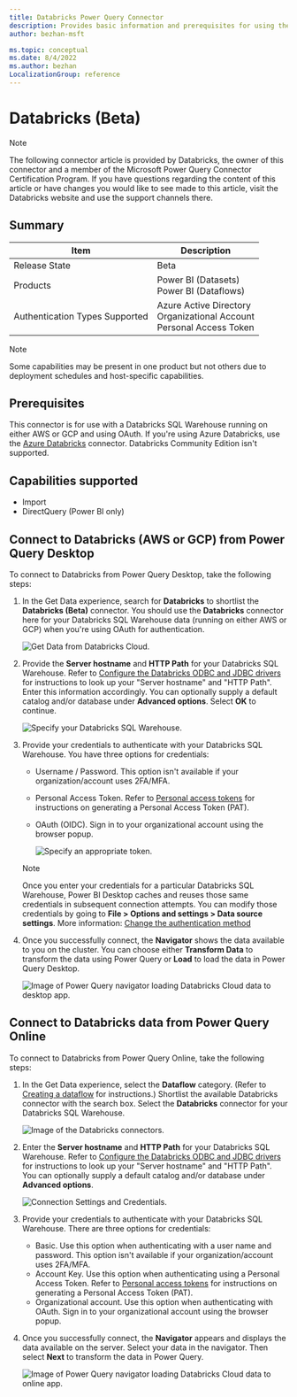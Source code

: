 ```yaml
---
title: Databricks Power Query Connector
description: Provides basic information and prerequisites for using the Power Query Databricks connector.
author: bezhan-msft

ms.topic: conceptual
ms.date: 8/4/2022
ms.author: bezhan
LocalizationGroup: reference
---
```


# Databricks (Beta)

>[!Note]
>The following connector article is provided by Databricks, the owner of this connector and a member of the Microsoft Power Query Connector Certification Program. If you have questions regarding the content of this article or have changes you would like to see made to this article, visit the Databricks website and use the support channels there.

## Summary

| Item | Description |
| ---- | ----------- |
| Release State | Beta |
| Products | Power BI (Datasets)<br/>Power BI (Dataflows) |
| Authentication Types Supported | Azure Active Directory<br/>Organizational Account<br/>Personal Access Token |

>[!Note]
>Some capabilities may be present in one product but not others due to deployment schedules and host-specific capabilities.

## Prerequisites

This connector is for use with a Databricks SQL Warehouse running on either AWS or GCP and using OAuth. If you're using Azure Databricks, use the [Azure Databricks](DatabricksAzure.md) connector. Databricks Community Edition isn't supported.

## Capabilities supported

* Import
* DirectQuery (Power BI only)

## Connect to Databricks (AWS or GCP) from Power Query Desktop

To connect to Databricks from Power Query Desktop, take the following steps:

1. In the Get Data experience, search for **Databricks** to shortlist the **Databricks (Beta)** connector. You should use the **Databricks** connector here for your Databricks SQL Warehouse data (running on either AWS or GCP) when you're using OAuth for authentication.

    ![Get Data from Databricks Cloud.](./media/databricks/get-data-dbc.png)

2. Provide the **Server hostname** and **HTTP Path** for your Databricks SQL Warehouse. Refer to [Configure the Databricks ODBC and JDBC drivers](/azure/databricks/integrations/bi/jdbc-odbc-bi) for instructions to look up your "Server hostname" and "HTTP Path". Enter this information accordingly. You can optionally supply a default catalog and/or database under **Advanced options**. Select **OK** to continue.

    ![Specify your Databricks SQL Warehouse.](./media/databricks/dbc-sql-endpoint.png)

3. Provide your credentials to authenticate with your Databricks SQL Warehouse. You have three options for credentials:

    * Username / Password. This option isn't available if your organization/account uses 2FA/MFA.
    * Personal Access Token. Refer to [Personal access tokens](/azure/databricks/sql/user/security/personal-access-tokens) for instructions on generating a Personal Access Token (PAT).
    * OAuth (OIDC). Sign in to your organizational account using the browser popup.

      ![Specify an appropriate token.](./media/databricks/dbc-pat.png)

    > [!NOTE]
    > Once you enter your credentials for a particular Databricks SQL Warehouse, Power BI Desktop caches and reuses those same credentials in subsequent connection attempts. You can modify those credentials by going to **File > Options and settings > Data source settings**. More information: [Change the authentication method](../ConnectorAuthentication.md#change-the-authentication-method)

4. Once you successfully connect, the **Navigator** shows the data available to you on the cluster. You can choose either **Transform Data** to transform the data using Power Query or **Load** to load the data in Power Query Desktop.

    ![Image of Power Query navigator loading Databricks Cloud data to desktop app.](./media/databricks/navigator-with-filter.png)

## Connect to Databricks data from Power Query Online

To connect to Databricks from Power Query Online, take the following steps:

1. In the Get Data experience, select the **Dataflow** category. (Refer to [Creating a dataflow](/power-bi/transform-model/dataflows/dataflows-create) for instructions.) Shortlist the available Databricks connector with the search box. Select the **Databricks** connector for your Databricks SQL Warehouse.

    ![Image of the Databricks connectors.](./media/databricks/filtered-connectors.png)

2. Enter the **Server hostname** and **HTTP Path** for your Databricks SQL Warehouse. Refer to [Configure the Databricks ODBC and JDBC drivers](/azure/databricks/integrations/bi/jdbc-odbc-bi) for instructions to look up your "Server hostname" and "HTTP Path". You can optionally supply a default catalog and/or database under **Advanced options**.

    ![Connection Settings and Credentials.](./media/databricks/connect-setting-cred.png)

3. Provide your credentials to authenticate with your Databricks SQL Warehouse. There are three options for credentials:

    * Basic. Use this option when authenticating with a user name and password. This option isn't available if your organization/account uses 2FA/MFA.
    * Account Key. Use this option when authenticating using a Personal Access Token. Refer to [Personal access tokens](/azure/databricks/sql/user/security/personal-access-tokens) for instructions on generating a Personal Access Token (PAT).
    * Organizational account. Use this option when authenticating with OAuth. Sign in to your organizational account using the browser popup.

4. Once you successfully connect, the **Navigator** appears and displays the data available on the server. Select your data in the navigator. Then select **Next** to transform the data in Power Query.

    ![Image of Power Query navigator loading Databricks Cloud data to online app.](./media/databricks/pq-choose-data.png)
